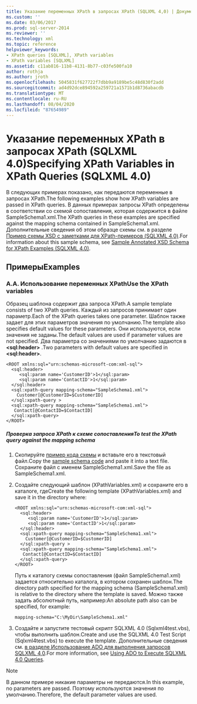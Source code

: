 ```yaml
---
title: Указание переменных XPath в запросах XPath (SQLXML 4,0) | Документация Майкрософт
ms.custom: ''
ms.date: 03/06/2017
ms.prod: sql-server-2014
ms.reviewer: ''
ms.technology: xml
ms.topic: reference
helpviewer_keywords:
- XPath queries [SQLXML], XPath variables
- XPath variables [SQLXML]
ms.assetid: c11ab816-11b8-4131-8b77-c03fe500fa10
author: rothja
ms.author: jroth
ms.openlocfilehash: 5045831f627722f7dbb9a9189be5c48d830f2add
ms.sourcegitcommit: ad4d92dce894592a259721a1571b1d8736abacdb
ms.translationtype: MT
ms.contentlocale: ru-RU
ms.lasthandoff: 08/04/2020
ms.locfileid: "87654989"
---
```

# <a name="specifying-xpath-variables-in-xpath-queries-sqlxml-40"></a><span data-ttu-id="86767-102">Указание переменных XPath в запросах XPath (SQLXML 4.0)</span><span class="sxs-lookup"><span data-stu-id="86767-102">Specifying XPath Variables in XPath Queries (SQLXML 4.0)</span></span>
  <span data-ttu-id="86767-103">В следующих примерах показано, как передаются переменные в запросах XPath.</span><span class="sxs-lookup"><span data-stu-id="86767-103">The following examples show how XPath variables are passed in XPath queries.</span></span> <span data-ttu-id="86767-104">В данных примерах запросы XPath определены в соответствии со схемой сопоставления, которая содержится в файле SampleSchema1.xml.</span><span class="sxs-lookup"><span data-stu-id="86767-104">The XPath queries in these examples are specified against the mapping schema contained in SampleSchema1.xml.</span></span> <span data-ttu-id="86767-105">Дополнительные сведения об этом образце схемы см. в разделе [Пример схемы XSD с заметками для XPath-примеров &#40;SQLXML 4,0&#41;](sample-annotated-xsd-schema-for-xpath-examples-sqlxml-4-0.md).</span><span class="sxs-lookup"><span data-stu-id="86767-105">For information about this sample schema, see [Sample Annotated XSD Schema for XPath Examples &#40;SQLXML 4.0&#41;](sample-annotated-xsd-schema-for-xpath-examples-sqlxml-4-0.md).</span></span>  
  
## <a name="examples"></a><span data-ttu-id="86767-106">Примеры</span><span class="sxs-lookup"><span data-stu-id="86767-106">Examples</span></span>  
  
### <a name="a-use-the-xpath-variables"></a><span data-ttu-id="86767-107">A.</span><span class="sxs-lookup"><span data-stu-id="86767-107">A.</span></span> <span data-ttu-id="86767-108">Использование переменных XPath</span><span class="sxs-lookup"><span data-stu-id="86767-108">Use the XPath variables</span></span>  
 <span data-ttu-id="86767-109">Образец шаблона содержит два запроса XPath.</span><span class="sxs-lookup"><span data-stu-id="86767-109">A sample template consists of two XPath queries.</span></span> <span data-ttu-id="86767-110">Каждый из запросов принимает один параметр.</span><span class="sxs-lookup"><span data-stu-id="86767-110">Each of the XPath queries takes one parameter.</span></span> <span data-ttu-id="86767-111">Шаблон также задает для этих параметров значения по умолчанию.</span><span class="sxs-lookup"><span data-stu-id="86767-111">The template also specifies default values for these parameters.</span></span> <span data-ttu-id="86767-112">Они используются, если значения не заданы.</span><span class="sxs-lookup"><span data-stu-id="86767-112">The default values are used if parameter values are not specified.</span></span> <span data-ttu-id="86767-113">Два параметра со значениями по умолчанию задаются в **\<sql:header>** .</span><span class="sxs-lookup"><span data-stu-id="86767-113">Two parameters with default values are specified in **\<sql:header>**.</span></span>  
  
```  
<ROOT xmlns:sql="urn:schemas-microsoft-com:xml-sql">  
  <sql:header>  
     <sql:param name='CustomerID'>1</sql:param>  
     <sql:param name='ContactID'>1</sql:param>   
  </sql:header>  
  <sql:xpath-query mapping-schema="SampleSchema1.xml">  
    Customer[@CustomerID=$CustomerID]   
  </sql:xpath-query >  
  <sql:xpath-query mapping-schema="SampleSchema1.xml">  
   Contact[@ContactID=$ContactID]   
  </sql:xpath-query>  
</ROOT>  
```  
  
##### <a name="to-test-the-xpath-query-against-the-mapping-schema"></a><span data-ttu-id="86767-114">Проверка запроса XPath к схеме сопоставления</span><span class="sxs-lookup"><span data-stu-id="86767-114">To test the XPath query against the mapping schema</span></span>  
  
1.  <span data-ttu-id="86767-115">Скопируйте [пример кода схемы](sample-annotated-xsd-schema-for-xpath-examples-sqlxml-4-0.md) и вставьте его в текстовый файл.</span><span class="sxs-lookup"><span data-stu-id="86767-115">Copy the [sample schema code](sample-annotated-xsd-schema-for-xpath-examples-sqlxml-4-0.md) and paste it into a text file.</span></span> <span data-ttu-id="86767-116">Сохраните файл с именем SampleSchema1.xml.</span><span class="sxs-lookup"><span data-stu-id="86767-116">Save the file as SampleSchema1.xml.</span></span>  
  
2.  <span data-ttu-id="86767-117">Создайте следующий шаблон (XPathVariables.xml) и сохраните его в каталоге, где</span><span class="sxs-lookup"><span data-stu-id="86767-117">Create the following template (XPathVariables.xml) and save it in the directory where:</span></span>  
  
    ```  
    <ROOT xmlns:sql="urn:schemas-microsoft-com:xml-sql">  
      <sql:header>  
         <sql:param name='CustomerID'>1</sql:param>  
         <sql:param name='ContactID'>1</sql:param>   
      </sql:header>  
      <sql:xpath-query mapping-schema="SampleSchema1.xml">  
        Customer[@CustomerID=$CustomerID]   
      </sql:xpath-query >  
      <sql:xpath-query mapping-schema="SampleSchema1.xml">  
       Contact[@ContactID=$ContactID]   
      </sql:xpath-query>  
    </ROOT>  
    ```  
  
     <span data-ttu-id="86767-118">Путь к каталогу схемы сопоставления (файл SampleSchema1.xml) задается относительно каталога, в котором сохранен шаблон.</span><span class="sxs-lookup"><span data-stu-id="86767-118">The directory path specified for the mapping schema (SampleSchema1.xml) is relative to the directory where the template is saved.</span></span> <span data-ttu-id="86767-119">Можно также задать абсолютный путь, например:</span><span class="sxs-lookup"><span data-stu-id="86767-119">An absolute path also can be specified, for example:</span></span>  
  
    ```  
    mapping-schema="C:\MyDir\SampleSchema1.xml"  
    ```  
  
3.  <span data-ttu-id="86767-120">Создайте и запустите тестовый скрипт SQLXML 4.0 (Sqlxml4test.vbs), чтобы выполнить шаблон.</span><span class="sxs-lookup"><span data-stu-id="86767-120">Create and use the SQLXML 4.0 Test Script (Sqlxml4test.vbs) to execute the template.</span></span> <span data-ttu-id="86767-121">Дополнительные сведения см. [в разделе Использование ADO для выполнения запросов SQLXML 4,0](../../sqlxml/using-ado-to-execute-sqlxml-4-0-queries.md).</span><span class="sxs-lookup"><span data-stu-id="86767-121">For more information, see [Using ADO to Execute SQLXML 4.0 Queries](../../sqlxml/using-ado-to-execute-sqlxml-4-0-queries.md).</span></span>  
  
> [!NOTE]  
>  <span data-ttu-id="86767-122">В данном примере никакие параметры не передаются.</span><span class="sxs-lookup"><span data-stu-id="86767-122">In this example, no parameters are passed.</span></span> <span data-ttu-id="86767-123">Поэтому используются значения по умолчанию.</span><span class="sxs-lookup"><span data-stu-id="86767-123">Therefore, the default parameter values are used.</span></span>  
  
  
